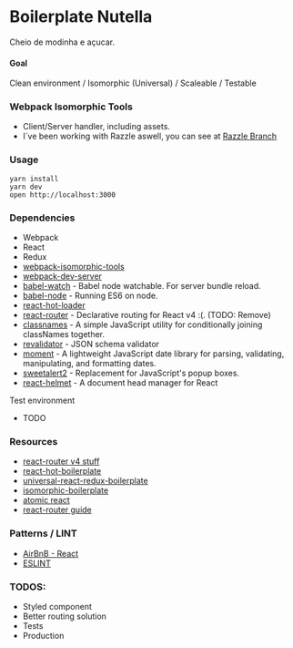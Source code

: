 Boilerplate Nutella
=====================

Cheio de modinha e açucar.

#### Goal
Clean environment / Isomorphic (Universal) / Scaleable / Testable

### Webpack Isomorphic Tools
- Client/Server handler, including assets.
- I`ve been working with Razzle aswell, you can see at [Razzle Branch](https://github.com/pedrobj/boilerplate-nutella/tree/razzle)

### Usage
```
yarn install
yarn dev
open http://localhost:3000
```

### Dependencies
* Webpack
* React
* Redux
* [webpack-isomorphic-tools](https://github.com/catamphetamine/webpack-isomorphic-tools)
* [webpack-dev-server](https://github.com/webpack/webpack-dev-server)
* [babel-watch](https://github.com/kmagiera/babel-watch) - Babel node watchable. For server bundle reload.
* [babel-node](https://babeljs.io/docs/usage/cli) - Running ES6 on node.
* [react-hot-loader](https://github.com/gaearon/react-hot-loader)
* [react-router](https://github.com/ReactTraining/react-router) - Declarative routing for React v4 :(. (TODO: Remove)
* [classnames](https://github.com/JedWatson/classnames) - A simple JavaScript utility for conditionally joining classNames together.
* [revalidator](https://github.com/flatiron/revalidator) - JSON schema validator
* [moment](https://github.com/moment/moment) - A lightweight JavaScript date library for parsing, validating, manipulating, and formatting dates.
* [sweetalert2](https://github.com/limonte/sweetalert2) - Replacement for JavaScript's popup boxes.
* [react-helmet](https://github.com/nfl/react-helmet) - A document head manager for React

Test environment
* TODO

### Resources
* [react-router v4 stuff](https://reacttraining.com/react-router)
* [react-hot-boilerplate](https://github.com/gaearon/react-hot-boilerplate)
* [universal-react-redux-boilerplate](https://github.com/CrocoDillon/universal-react-redux-boilerplate)
* [isomorphic-boilerplate](https://github.com/mtmr0x/isomorphic-boilerplate)
* [atomic react](https://github.com/diegohaz/arc)
* [react-router guide](https://reacttraining.com/react-router/web/example/route-config)

### Patterns / LINT
* [AirBnB - React](https://github.com/airbnb/javascript/blob/master/react/README.md)
* [ESLINT](https://github.com/eslint/eslint)


### TODOS:
* Styled component
* Better routing solution
* Tests
* Production
